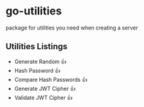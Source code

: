# go-utilities

package for utilities you need when creating a server

## Utilities Listings

- Generate Random :thumbsup:
- Hash Password :thumbsup:
- Compare Hash Passwords :thumbsup:
- Generate JWT Cipher :thumbsup:
- Validate JWT Cipher :thumbsup:
